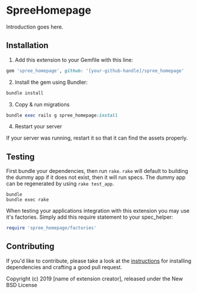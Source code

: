 # SpreeHomepage

Introduction goes here.

## Installation

1. Add this extension to your Gemfile with this line:
  ```ruby
  gem 'spree_homepage', github: '[your-github-handle]/spree_homepage'
  ```

2. Install the gem using Bundler:
  ```ruby
  bundle install
  ```

3. Copy & run migrations
  ```ruby
  bundle exec rails g spree_homepage:install
  ```

4. Restart your server

  If your server was running, restart it so that it can find the assets properly.

## Testing

First bundle your dependencies, then run `rake`. `rake` will default to building the dummy app if it does not exist, then it will run specs. The dummy app can be regenerated by using `rake test_app`.

```shell
bundle
bundle exec rake
```

When testing your applications integration with this extension you may use it's factories.
Simply add this require statement to your spec_helper:

```ruby
require 'spree_homepage/factories'
```


## Contributing

If you'd like to contribute, please take a look at the
[instructions](CONTRIBUTING.md) for installing dependencies and crafting a good
pull request.

Copyright (c) 2019 [name of extension creator], released under the New BSD License
